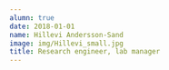 ```yaml
---
alumn: true
date: 2018-01-01
name: Hillevi Andersson-Sand
image: img/Hillevi_small.jpg
title: Research engineer, lab manager
---
```


